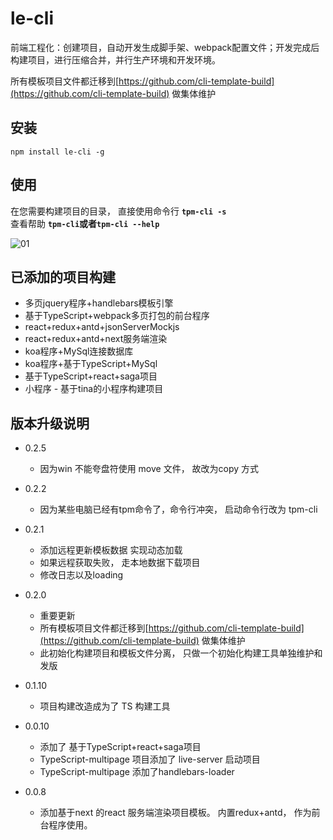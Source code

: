 # le-cli
前端工程化：创建项目，自动开发生成脚手架、webpack配置文件；开发完成后构建项目，进行压缩合并，并行生产环境和开发环境。

所有模板项目文件都迁移到[https://github.com/cli-template-build](https://github.com/cli-template-build) 做集体维护


## 安装
`npm install le-cli -g`

## 使用
在您需要构建项目的目录， 直接使用命令行 **`tpm-cli -s`**                                       
查看帮助 **`tpm-cli`或者`tpm-cli --help`**                                    
                    
![01](./static/img/01.png)


## 已添加的项目构建
- 多页jquery程序+handlebars模板引擎
- 基于TypeScript+webpack多页打包的前台程序
- react+redux+antd+jsonServerMockjs
- react+redux+antd+next服务端渲染
- koa程序+MySql连接数据库
- koa程序+基于TypeScript+MySql
- 基于TypeScript+react+saga项目
- 小程序 - 基于tina的小程序构建项目


## 版本升级说明
- 0.2.5
    - 因为win 不能夸盘符使用 move 文件， 故改为copy 方式


- 0.2.2
    - 因为某些电脑已经有tpm命令了，命令行冲突， 启动命令行改为 tpm-cli

- 0.2.1
    - 添加远程更新模板数据 实现动态加载
    - 如果远程获取失败， 走本地数据下载项目
    - 修改日志以及loading 


- 0.2.0
    - 重要更新 
    - 所有模板项目文件都迁移到[https://github.com/cli-template-build](https://github.com/cli-template-build) 做集体维护
    - 此初始化构建项目和模板文件分离， 只做一个初始化构建工具单独维护和发版
    

- 0.1.10
    - 项目构建改造成为了 TS 构建工具


- 0.0.10
    - 添加了 基于TypeScript+react+saga项目
    - TypeScript-multipage 项目添加了 live-server 启动项目
    - TypeScript-multipage 添加了handlebars-loader

- 0.0.8                                                                 
    - 添加基于next 的react 服务端渲染项目模板。 内置redux+antd， 作为前台程序使用。
